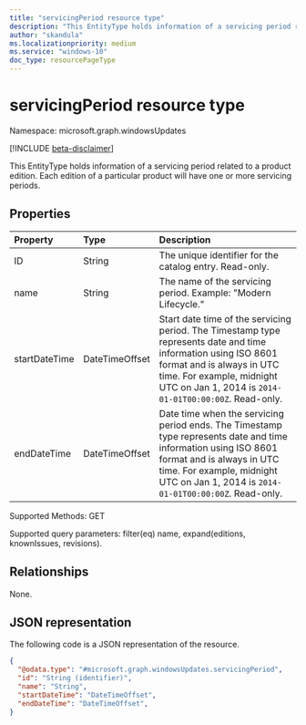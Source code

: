 ```yaml
---
title: "servicingPeriod resource type"
description: "This EntityType holds information of a servicing period related to a product edition."
author: "skandula"
ms.localizationpriority: medium
ms.service: "windows-10"
doc_type: resourcePageType
---
```


# servicingPeriod resource type

Namespace: microsoft.graph.windowsUpdates

[!INCLUDE [beta-disclaimer](../../includes/beta-disclaimer.md)]

This EntityType holds information of a servicing period related to a product edition. Each edition of a particular product will have one or more servicing periods. 

## Properties
|Property|Type|Description|
|:---|:---|:---|
|ID|String|The unique identifier for the catalog entry. Read-only.|
|name|String|The name of the servicing period. Example: "Modern Lifecycle."|
|startDateTime|DateTimeOffset| Start date time of the servicing period. The Timestamp type represents date and time information using ISO 8601 format and is always in UTC time. For example, midnight UTC on Jan 1, 2014 is `2014-01-01T00:00:00Z`. Read-only.|
|endDateTime|DateTimeOffset|Date time when the servicing period ends. The Timestamp type represents date and time information using ISO 8601 format and is always in UTC time. For example, midnight UTC on Jan 1, 2014 is `2014-01-01T00:00:00Z`. Read-only.|

Supported Methods: GET

Supported query parameters: filter(eq) name, expand(editions, knownIssues, revisions).

## Relationships
None.

## JSON representation
The following code is a JSON representation of the resource.
<!-- {
  "blockType": "resource",
  "keyProperty": "id",
  "@odata.type": "microsoft.graph.windowsUpdates.servicingPeriod",
  "openType": false
}
-->
``` json
{
  "@odata.type": "#microsoft.graph.windowsUpdates.servicingPeriod",
  "id": "String (identifier)",
  "name": "String",
  "startDateTime": "DateTimeOffset",
  "endDateTime": "DateTimeOffset",
}
```
